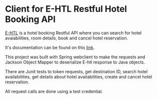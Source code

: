 # Client for E-HTL Restful Hotel Booking API

[E-HTL](https://www.e-htl.com.br) is a hotel booking Restful API where you can search for hotel avaiabilities, room details, book and cancel hotel reservation.

It's documentation can be found on this [link](http://integration-quasar.e-htl.com.br/api-reference#!/OAuth/post_oauth_access_token).

This project was built with Spring webclient to make the requests and Jackson Object Mapper to deserialize E-htl response to Java objects.

There are Junit tests to token requests, get destination ID, search hotel availabilities, get details about hotel availabilities, create and cancel 
hotel reservation.

All request calls are done using a test credential.


